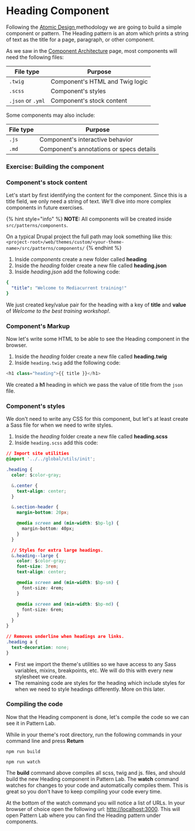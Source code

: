 # Heading Component

Following the [Atomic Design ](https://bradfrost.com/blog/post/atomic-web-design/)methodology we are going to build a simple component or pattern. The Heading pattern is an atom which prints a string of text as the title for a page, paragraph, or other component.

As we saw in the [Component Architecture](https://github.com/mariohernandez/training/tree/fca41f8d153f177c347617210b4e3e2fbc4bcc0b/components/essentials/untitled-3.md) page, most components will need the following files:

| File type         | Purpose                         |
| ----------------- | ------------------------------- |
| `.twig`           | Component's HTML and Twig logic |
| `.scss`           | Component's styles              |
| `.json` or `.yml` | Component's stock content       |

Some components may also include:

| File type | Purpose                                  |
| --------- | ---------------------------------------- |
| `.js`     | Component's interactive behavior         |
| `.md`     | Component's annotations or specs details |

### Exercise: Building the component

### Component's stock content

Let's start by first identifying the content for the component. Since this is a title field, we only need a string of text. We'll dive into more complex components in future exercises.

{% hint style="info" %}
**NOTE:** All components will be created inside `src/patterns/components`.

On a typical Drupal project the full path may look something like this: `<project-root>/web/themes/custom/<your-theme-name>/src/patterns/components/`
{% endhint %}

1. Inside _components_ create a new folder called **heading**
2. Inside the _heading_ folder create a new file called **heading.json**
3. Inside _heading.json_ add the following code:

```yaml
{
  "title": "Welcome to Mediacurrent training!"
}
```

We just created key/value pair for the heading with a key of **title** and **value** of _Welcome to the best training workshop!_.

### Component's Markup

Now let's write some HTML to be able to see the Heading component in the browser.

1. Inside the _heading_ folder create a new file called **heading.twig**
2. Inside `heading.twig` add the following code:

```php
<h1 class="heading">{{ title }}</h1>
```

We created a **h1** heading in which we pass the value of title from the `json` file.

### Component's styles

We don't need to write any CSS for this component, but let's at least create a Sass file for when we need to write styles.

1. Inside the _heading_ folder create a new file called **heading.scss**
2. Inside `heading.scss` add this code:

```css
// Import site utilities
@import '../../global/utils/init';

.heading {
  color: $color-gray;

  &.center {
    text-align: center;
  }

  &.section-header {
    margin-bottom: 20px;

    @media screen and (min-width: $bp-lg) {
      margin-bottom: 40px;
    }
  }

  // Styles for extra large headings.
  &.heading--large {
    color: $color-gray;
    font-size: 3rem;
    text-align: center;

    @media screen and (min-width: $bp-sm) {
      font-size: 4rem;
    }

    @media screen and (min-width: $bp-md) {
      font-size: 6rem;
    }
  }
}

// Removes underline when headings are links.
.heading a {
  text-decoration: none;
}
```

* First we import the theme's utilities so we have access to any Sass variables, mixins, breakpoints, etc.  We will do this with every new stylesheet we create.
* The remaining code are styles for the heading which include styles for when we need to style headings differently.  More on this later.

### Compiling the code

Now that the Heading component is done, let's compile the code so we can see it in Pattern Lab.

While in your theme's root directory, run the following commands in your command line and press **Return**

`npm run build`

`npm run watch`

The **build** command above compiles all scss, twig and js. files, and should build the new Heading component in Pattern Lab. The **watch** command watches for changes to your code and automatically compiles them. This is great so you don't have to keep compiling your code every time.

At the bottom of the watch command you will notice a list of URLs. In your browser of choice open the following url: [http://localhost:3000](http://localhost:3000). This will open Pattern Lab where you can find the Heading pattern under components.
